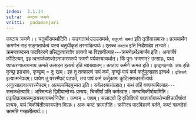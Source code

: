 ```yaml
---
index:  3.1.14
sutra:  कष्टाय क्रमणे
vritti:  padamanjari
---
```


कष्टाय क्रमणे।। चतुर्थीसमर्थादिति। सङ्गतार्थःउउउसमर्थः, `चतुर्थ्या समर्थ` इति तृतीयासमासः। प्रत्ययार्थेन क्रमणेन सह सङ्गतार्थत्वं यस्य चतुर्थीकृतं तस्मादित्यर्थः। एतच्च `कष्टाय` इति निर्देशादेव लभ्यते। क्रमणशब्दस्य पादविहरणे प्रसिद्धत्वात्तत्रैव प्रत्ययो मा विज्ञायीत्याह---क्रमणेऽर्थेऽनार्जव इति। अनार्जवं कौटिल्यम्, इह त्वनार्जवशब्दोऽनाकरणरूपे क्रमणे पर्यवस्यत्यर्थात्। किं पुनः क्रमणम्? उत्साहः, यथा व्याकरणाध्ययनाय क्रमते उत्सहत इत्यर्थ इति व्याख्यातम्। कष्टाय कर्मणे क्रमत इति। `कृच्छ्रगहनयोः कषः` इति कृच्छ्र इडभावः, कृच्छ्रम् = दुः खम्। इह तु तत्कारणं पापं कर्म, कृच्छ्रं पापं कर्म कर्तुमुत्सहत इत्यर्थः। `वृत्तिसर्ग` इत्यात्मनेपदम्। प्रायेण तु परस्मैपदं पठ्यते, तत्र पापं कर्म कर्तुकामः कुटिलमाचरतीत्यर्थः अनुत्साहत्वात्परस्मैपदम्।
अत्यल्पमिदमुच्यत इति। सर्वलक्ष्यासंग्रहात्। कथं तर्हि वक्तव्यमित्याह---सत्त्रकक्षेत्यादि। अस्मिन्पक्षे द्विदीयान्तेभ्यः प्रत्ययः; चिकीर्षां प्रति कर्मत्वात्। कण्वचिकीर्षायामिति। प्रकृतिप्रत्ययसमुदायस्यायमर्थनिर्देशः। कण्वम् = पापम्। सत्त्रादयो हि वृत्तिविषये पापपर्यायास्तेभ्यश्चिकीर्षायां प्रत्ययः, पापं चिकीर्षतीत्यस्वपदेन विग्रहः। अजः कष्टं क्रामतीति। क्रमिरत्र पादविहरणे वर्तते, कष्टं गहनदेशं क्रामति गच्छतीत्यर्थः।।
